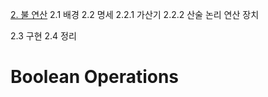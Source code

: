 [2. 불 연산](#boolean-operations)
2.1 배경
2.2 명세
2.2.1 가산기
2.2.2 산술 논리 연산 장치

2.3 구현
2.4 정리

# Boolean Operations
